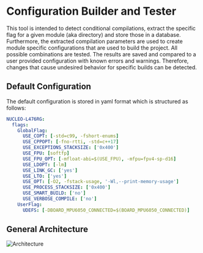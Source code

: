 # Configuration Builder and Tester
This tool is intended to detect conditional compilations, extract the specific flag
for a given module (aka directory) and store those in a database.
Furthermore, the extracted compilation parameters are used to create module specific configurations that
are used to build the project.
All possible combinations are tested. The results are saved and compared to a user provided configuration with
known errors and warnings.
Therefore, changes that cause undesired behavior for specific builds can be detected.

## Default Configuration
The default configuration is stored in yaml format which is structured as follows:
```yaml
NUCLEO-L476RG:
  flags:
    GlobalFlag:
      USE_COPT: [-std=c99, -fshort-enums]
      USE_CPPOPT: [-fno-rtti, -std=c++17]
      USE_EXCEPTIONS_STACKSIZE: ['0x400']
      USE_FPU: [softfp]
      USE_FPU_OPT: [-mfloat-abi=$(USE_FPU), -mfpu=fpv4-sp-d16]
      USE_LDOPT: [-lm]
      USE_LINK_GC: ['yes']
      USE_LTO: ['yes']
      USE_OPT: [-O2, -fstack-usage, '-Wl,--print-memory-usage']
      USE_PROCESS_STACKSIZE: ['0x400']
      USE_SMART_BUILD: ['no']
      USE_VERBOSE_COMPILE: ['no']
    UserFlag:
      UDEFS: [-DBOARD_MPU6050_CONNECTED=$(BOARD_MPU6050_CONNECTED)]
```

## General Architecture
<img src="assets/architecture.png"
     alt="Architecture"
     style="float: left; margin-right: 10px;" />

<!-- ## Search Module -->
<!-- ## Configuration Module -->
<!-- ## AutoCompile Module -->
<!-- ## Reporter Module -->
<!-- ## CLI -->
